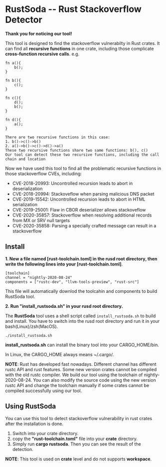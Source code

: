 # RustSoda -- Rust Stackoverflow Detector 

**Thank you for noticing our tool!**

This tool is designed to find the stackoverflow vulnerabilty in Rust crates.
It can find all **recursive functions** in one crate, including those complicate **cross-function recursive calls**. e.g.

```
fn a(){
    b();
}

fn b(){
    c();
}

fn c(){
    d();
    b();
}

fn d(){
    a();
}

There are two recursive functions in this case:
1. b()->c()->b()
2. a()->b()->c()->d()->a()
These two recursive functions share two same functions: b(), c() 
Our tool can detect these two recursive functions, including the call chain and location
```

Now we have used this tool to find all the problematic recursive functions in those stackoverflow CVEs, including:

* CVE-2018-20993:  Uncontrolled recursion leads to abort in deserialization
* CVE-2018-20994:  Stackoveflow when parsing malicious DNS packet
* CVE-2019-15542:  Uncontrolled recursion leads to abort in HTML serialization
* CVE-2019-25001:  Flaw in CBOR deserializer allows stackoveflow
* CVE-2020-35857:  Stackoverflow when resolving additional records from MX or SRV null targets
* CVE-2020-35858:  Parsing a specially crafted message can result in a stackoverflow

## Install

**1. New a file named [rust-toolchain.toml] in the rusd root directory, then write the following lines into your [rust-toolchain.toml]**.

```
[toolchain]
channel = "nightly-2020-08-24"
components = ["rustc-dev", "llvm-tools-preview", "rust-src"]
```

This file will automatically downlod the toolcahin and components to build RustSoda tool.

**2. Run "install_rustsoda.sh" in your rusd root directory.**

The **RustSoda** tool uses a shell script called `install_rustsoda.sh` to build and install.
You have to switch into the rusd root directory and run it in your bash(Linux)/zsh(MacOS). 

```
./install_rustsoda.sh
```

**install_rustsoda.sh** can install the binary tool into your CARGO_HOME/bin. 

In Linux, the CARGO_HOME always means ~/.cargo/.

**NOTE**: Rust has developed fast nowadays. Different channel has different rustc API and rust features. Some new version crates cannot be compiled with the old rustc compiler. We build our tool using the toolchain of nightly-2020-08-24. You can also modify the source code using the new version rustc API and change the toolchain manually if some crates cannot be compiled successfully using our tool.


## Using RustSoda

You can use this tool to detect stackoverflow vulnerability in rust crates after the installation is done. 

1. Switch into your crate directory.
2. copy the **"rust-toolchain.toml"** file into your **crate** directory.
3. Simply run **cargo rustsoda**. Then you can see the result of the detection.

**NOTE**: This tool is used on **crate** level and do not supports **workspace**.

